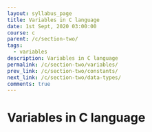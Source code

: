 ```yaml
---
layout: syllabus_page
title: Variables in C language
date: 1st Sept, 2020 03:00:00
course: c
parent: /c/section-two/
tags:
  - variables
description: Variables in C language
permalink: /c/section-two/variables/
prev_link: /c/section-two/constants/
next_link: /c/section-two/data-types/
comments: true
---
```


# Variables in C language
